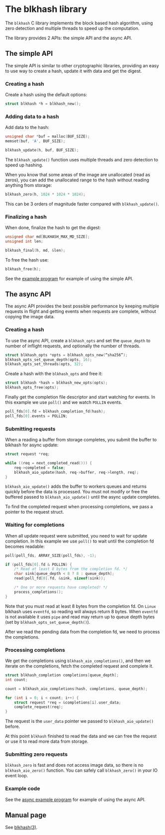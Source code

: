 <!--
SPDX-FileCopyrightText: Red Hat Inc
SPDX-License-Identifier: LGPL-2.1-or-later
-->

# The blkhash library

The `blkhash` C library implements the block based hash algorithm, using
zero detection and multiple threads to speed up the computation.

The library provides 2 APIs: the simple API and the async API.

## The simple API

The simple API is similar to other cryptographic libraries, providing an
easy to use way to create a hash, update it with data and get the
digest.

### Creating a hash

Create a hash using the default options:

```C
struct blkhash *h = blkhash_new();
```

### Adding data to a hash

Add data to the hash:

```C
unsigned char *buf = malloc(BUF_SIZE);
memset(buf, 'A', BUF_SIZE);

blkhash_update(h, buf, BUF_SIZE);
```

The `blkhash_update()` function uses multiple threads and zero detection
to speed up hashing.

When you know that some areas of the image are unallocated (read as
zeros), you can add the unallocated range to the hash without reading
anything from storage:

```C
blkhash_zero(h, 1024 * 1024 * 1024);
```

This can be 3 orders of magnitude faster compared with
`blkhash_update()`.

### Finalizing a hash

When done, finalize the hash to get the digest:

```C
unsigned char md[BLKHASH_MAX_MD_SIZE];
unsigned int len;

blkhash_final(h, md, &len);
```

To free the hash use:

```C
blkhash_free(h);
```

See the [example program](../man/example.c) for example of using the
simple API.

## The async API

The async API provides the best possible performance by keeping multiple
requests in flight and getting events when requests are complete,
without copying the image data.

### Creating a hash

To use the async API, create a `blkhash_opts` and set the `queue_depth`
to number of inflight requests, and optionally the number of threads.

```C
struct blkhash_opts *opts = blkhash_opts_new(“sha256”);
blkhash_opts_set_queue_depth(opts, 16);
blkhash_opts_set_threads(opts, 32);
```

Create a hash with the `blkhash_opts` and free it:

```C
struct blkhash *hash = blkhash_new_opts(opts);
blkhash_opts_free(opts);
```

Finally get the completion file descriptor and start watching for
events. In this example we use `poll()` and we watch `POLLIN` events.

```C
poll_fds[0].fd = blkhash_completion_fd(hash);
poll_fds[0].events = POLLIN;
```

### Submitting requests

When a reading a buffer from storage completes, you submit the buffer
to blkhash for async update:

```C
struct request *req;

while ((req = next_completed_read())) {
    req->completed = false;
    blkhash_aio_update(hash, req->buffer, req->length, req);
}
```

`blkhash_aio_update()` adds the buffer to workers queues and returns
quickly before the data is processed. You must not modify or free the
buffered passed to `blkhash_aio_update()` until the async update
completes.

To find the completed request when processing completions, we pass a
pointer to the request struct.

### Waiting for completions

When all update request were submitted, you need to wait for update
completion. In this example we use `poll()` to wait until the completion
fd becomes readable:

```C
poll(poll_fds, ARRAY_SIZE(poll_fds), -1);

if (poll_fds[0].fd & POLLIN) {
    /* Read at least 8 bytes from the completion fd. */
    char sink[queue_depth < 8 ? 8 : queue_depth];
    read(poll_fd[0].fd, &sink, sizeof(sink));

    /* One or more requests have completed! */
    process_completions();
}
```

Note that you must read at least 8 bytes from the completion fd. On
`Linux` blkhash uses `eventfd`, so reading will always return 8 bytes.
When `eventfd` is not available it uses `pipe` and read may return up to
queue depth bytes (set by `blkhash_opts_set_queue_depth()`).

After we read the pending data from the completion fd, we need to
process the completions.

### Processing completions

We get the completions using `blkhash_aio_completions()`, and then we
iterate on the completions, fetch the completed request and complete it.

```C
struct blkhash_completion completions[queue_depth];
int count;

count = blkhash_aio_completions(hash, completions, queue_depth);

for (int i = 0; i < count; i++) {
    struct request *req = &completions[i].user_data;
    complete_request(req);
}
```

The request is the `user_data` pointer we passed to
`blkhash_aio_update()` before.

At this point `blkhash` finished to read the data and we can free the
request or use it to read more data from storage.

### Submitting zero requests

`blkhash_zero` is fast and does not access image data, so there is no
`blkhash_aio_zero()` function. You can safely call `blkhash_zero()` in
your IO event loop.

### Example code

See the [async example program](../man/aio-example.c) for example of
using the async API.

## Manual page

See [blkhash(3)](../man/blkhash.3.adoc).
